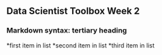 ## Data Scientist Toolbox Week 2
### Markdown syntax: tertiary heading

*first item in list
*second item in list
*third item in list